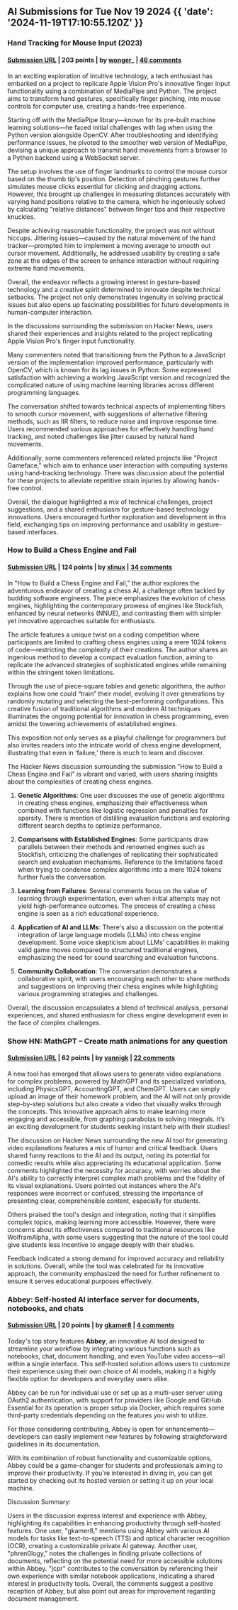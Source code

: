 ## AI Submissions for Tue Nov 19 2024 {{ 'date': '2024-11-19T17:10:55.120Z' }}

### Hand Tracking for Mouse Input (2023)

#### [Submission URL](https://chernando.com/blog/2023/07/23/hand-tracking-for-mouse-input.html) | 203 points | by [wonger_](https://news.ycombinator.com/user?id=wonger_) | [46 comments](https://news.ycombinator.com/item?id=42185842)

In an exciting exploration of intuitive technology, a tech enthusiast has embarked on a project to replicate Apple Vision Pro's innovative finger input functionality using a combination of MediaPipe and Python. The project aims to transform hand gestures, specifically finger pinching, into mouse controls for computer use, creating a hands-free experience.

Starting off with the MediaPipe library—known for its pre-built machine learning solutions—he faced initial challenges with lag when using the Python version alongside OpenCV. After troubleshooting and identifying performance issues, he pivoted to the smoother web version of MediaPipe, devising a unique approach to transmit hand movements from a browser to a Python backend using a WebSocket server.

The setup involves the use of finger landmarks to control the mouse cursor based on the thumb tip's position. Detection of pinching gestures further simulates mouse clicks essential for clicking and dragging actions. However, this brought up challenges in measuring distances accurately with varying hand positions relative to the camera, which he ingeniously solved by calculating "relative distances" between finger tips and their respective knuckles.

Despite achieving reasonable functionality, the project was not without hiccups. Jittering issues—caused by the natural movement of the hand tracker—prompted him to implement a moving average to smooth out cursor movement. Additionally, he addressed usability by creating a safe zone at the edges of the screen to enhance interaction without requiring extreme hand movements.

Overall, the endeavor reflects a growing interest in gesture-based technology and a creative spirit determined to innovate despite technical setbacks. The project not only demonstrates ingenuity in solving practical issues but also opens up fascinating possibilities for future developments in human-computer interaction.

In the discussions surrounding the submission on Hacker News, users shared their experiences and insights related to the project replicating Apple Vision Pro's finger input functionality. 

Many commenters noted that transitioning from the Python to a JavaScript version of the implementation improved performance, particularly with OpenCV, which is known for its lag issues in Python. Some expressed satisfaction with achieving a working JavaScript version and recognized the complicated nature of using machine learning libraries across different programming languages.

The conversation shifted towards technical aspects of implementing filters to smooth cursor movement, with suggestions of alternative filtering methods, such as IIR filters, to reduce noise and improve response time. Users recommended various approaches for effectively handling hand tracking, and noted challenges like jitter caused by natural hand movements.

Additionally, some commenters referenced related projects like "Project Gameface," which aim to enhance user interaction with computing systems using hand-tracking technology. There was discussion about the potential for these projects to alleviate repetitive strain injuries by allowing hands-free control.

Overall, the dialogue highlighted a mix of technical challenges, project suggestions, and a shared enthusiasm for gesture-based technology innovations. Users encouraged further exploration and development in this field, exchanging tips on improving performance and usability in gesture-based interfaces.

### How to Build a Chess Engine and Fail

#### [Submission URL](https://obrhubr.org/chess-engine) | 124 points | by [xlinux](https://news.ycombinator.com/user?id=xlinux) | [34 comments](https://news.ycombinator.com/item?id=42180597)

In "How to Build a Chess Engine and Fail," the author explores the adventurous endeavor of creating a chess AI, a challenge often tackled by budding software engineers. The piece emphasizes the evolution of chess engines, highlighting the contemporary prowess of engines like Stockfish, enhanced by neural networks (NNUE), and contrasting them with simpler yet innovative approaches suitable for enthusiasts.

The article features a unique twist on a coding competition where participants are limited to crafting chess engines using a mere 1024 tokens of code—restricting the complexity of their creations. The author shares an ingenious method to develop a compact evaluation function, aiming to replicate the advanced strategies of sophisticated engines while remaining within the stringent token limitations.

Through the use of piece-square tables and genetic algorithms, the author explains how one could “train” their model, evolving it over generations by randomly mutating and selecting the best-performing configurations. This creative fusion of traditional algorithms and modern AI techniques illuminates the ongoing potential for innovation in chess programming, even amidst the towering achievements of established engines. 

This exposition not only serves as a playful challenge for programmers but also invites readers into the intricate world of chess engine development, illustrating that even in ‘failure,’ there is much to learn and discover.

The Hacker News discussion surrounding the submission "How to Build a Chess Engine and Fail" is vibrant and varied, with users sharing insights about the complexities of creating chess engines. 

1. **Genetic Algorithms**: One user discusses the use of genetic algorithms in creating chess engines, emphasizing their effectiveness when combined with functions like logistic regression and penalties for sparsity. There is mention of distilling evaluation functions and exploring different search depths to optimize performance.

2. **Comparisons with Established Engines**: Some participants draw parallels between their methods and renowned engines such as Stockfish, criticizing the challenges of replicating their sophisticated search and evaluation mechanisms. Reference to the limitations faced when trying to condense complex algorithms into a mere 1024 tokens further fuels the conversation.

3. **Learning from Failures**: Several comments focus on the value of learning through experimentation, even when initial attempts may not yield high-performance outcomes. The process of creating a chess engine is seen as a rich educational experience.

4. **Application of AI and LLMs**: There's also a discussion on the potential integration of large language models (LLMs) into chess engine development. Some voice skepticism about LLMs’ capabilities in making valid game moves compared to structured traditional engines, emphasizing the need for sound searching and evaluation functions.

5. **Community Collaboration**: The conversation demonstrates a collaborative spirit, with users encouraging each other to share methods and suggestions on improving their chess engines while highlighting various programming strategies and challenges.

Overall, the discussion encapsulates a blend of technical analysis, personal experiences, and shared enthusiasm for chess engine development even in the face of complex challenges.

### Show HN: MathGPT – Create math animations for any question

#### [Submission URL](https://math-gpt.org) | 62 points | by [yannigk](https://news.ycombinator.com/user?id=yannigk) | [22 comments](https://news.ycombinator.com/item?id=42181841)

A new tool has emerged that allows users to generate video explanations for complex problems, powered by MathGPT and its specialized variations, including PhysicsGPT, AccountingGPT, and ChemGPT. Users can simply upload an image of their homework problem, and the AI will not only provide step-by-step solutions but also create a video that visually walks through the concepts. This innovative approach aims to make learning more engaging and accessible, from graphing parabolas to solving integrals. It’s an exciting development for students seeking instant help with their studies!

The discussion on Hacker News surrounding the new AI tool for generating video explanations features a mix of humor and critical feedback. Users shared funny reactions to the AI and its output, noting its potential for comedic results while also appreciating its educational application. Some comments highlighted the necessity for accuracy, with worries about the AI's ability to correctly interpret complex math problems and the fidelity of its visual explanations. Users pointed out instances where the AI's responses were incorrect or confused, stressing the importance of presenting clear, comprehensible content, especially for students.

Others praised the tool's design and integration, noting that it simplifies complex topics, making learning more accessible. However, there were concerns about its effectiveness compared to traditional resources like WolframAlpha, with some users suggesting that the nature of the tool could give students less incentive to engage deeply with their studies.

Feedback indicated a strong demand for improved accuracy and reliability in solutions. Overall, while the tool was celebrated for its innovative approach, the community emphasized the need for further refinement to ensure it serves educational purposes effectively.

### Abbey: Self-hosted AI interface server for documents, notebooks, and chats

#### [Submission URL](https://github.com/US-Artificial-Intelligence/abbey) | 20 points | by [gkamer8](https://news.ycombinator.com/user?id=gkamer8) | [4 comments](https://news.ycombinator.com/item?id=42186467)

Today's top story features **Abbey**, an innovative AI tool designed to streamline your workflow by integrating various functions such as notebooks, chat, document handling, and even YouTube video access—all within a single interface. This self-hosted solution allows users to customize their experience using their own choice of AI models, making it a highly flexible option for developers and everyday users alike.

Abbey can be run for individual use or set up as a multi-user server using OAuth2 authentication, with support for providers like Google and GitHub. Essential for its operation is proper setup via Docker, which requires some third-party credentials depending on the features you wish to utilize.

For those considering contributing, Abbey is open for enhancements—developers can easily implement new features by following straightforward guidelines in its documentation. 

With its combination of robust functionality and customizable options, Abbey could be a game-changer for students and professionals aiming to improve their productivity. If you're interested in diving in, you can get started by checking out its hosted version or setting it up on your local machine.

Discussion Summary:

Users in the discussion express interest and experience with Abbey, highlighting its capabilities in enhancing productivity through self-hosted features. One user, "gkamer8," mentions using Abbey with various AI models for tasks like text-to-speech (TTS) and optical character recognition (OCR), creating a customizable private AI gateway. Another user, "phren0logy," notes the challenges in finding private collections of documents, reflecting on the potential need for more accessible solutions within Abbey. "jcpr" contributes to the conversation by referencing their own experience with similar notebook applications, indicating a shared interest in productivity tools. Overall, the comments suggest a positive reception of Abbey, but also point out areas for improvement regarding document management.

